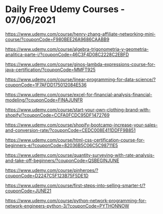 # Daily Free Udemy Courses - 07/06/2021

https://www.udemy.com/course/henry-zhang-affiliate-networking-mini-course/?couponCode=F980BEE26A9686CAABB9
https://www.udemy.com/course/algebra-trigonometria-y-geometria-analitica-parte-i/?couponCode=46C3F4D08C2228C2EBFD
https://www.udemy.com/course/ginos-lambda-expressions-course-for-java-certification/?couponCode=MMFT925
https://www.udemy.com/course/linear-programming-for-data-science/?couponCode=1F7AFDD175012084E536
https://www.udemy.com/course/excel-for-financial-analysis-financial-modeling/?couponCode=FINAJUNFR
https://www.udemy.com/course/start-your-own-clothing-brand-with-shopify/?couponCode=CCFA0FCDC95DF1472769
https://www.udemy.com/course/shopify-bootcamp-increase-your-sales-and-conversion-rate/?couponCode=CEDC008E411DDFF9B851
https://www.udemy.com/course/html-css-certification-course-for-beginners-e/?couponCode=82036B5C06C5C98711E5
https://www.udemy.com/course/quantity-surveying-with-rate-analysis-and-take-off-beginners/?couponCode=QSBEGINJUNE
https://www.udemy.com/course/pinheroes/?couponCode=D2247C5F123B75F5DE1D
https://www.udemy.com/course/first-steps-into-selling-smarter-t/?couponCode=JUNE21
https://www.udemy.com/course/python-network-programming-for-network-engineers-python-3/?couponCode=PYTHONNOW
